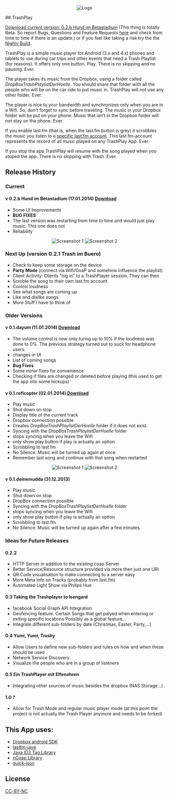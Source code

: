 <p align="center">
<img src="https://raw.github.com/TVLuke/TrashPlay/master/res/drawable-hdpi/ic_launcher.png" alt="Logo"/>
</p>
## TrashPlay

[Download current version: 0.2.b Hund im Betastadium](https://www.dropbox.com/s/qe885dgip6c31rt/TrashPlay_0.2hundbeta.apk)
(This thing is totally Beta. So report Bugs, Questions and Feature Requests [here](https://github.com/TVLuke/TrashPlay/issues) and check from time to time if there is an update.)
or if you feel like taking a risk try the the [Nighly Build](https://www.dropbox.com/s/4j2on0itfdfxkhy/TrashPlay_0.2.0.1_nightly.apk).

TrashPlay is a simple music player for Android (3.x and 4.x) phones and tablets to use during car trips and other events that need a Trash Playlist (for reasons). It offers only one button. Play. There is no skipping and no pausing. Ever.

The player takes its music from the Dropbox, using a folder called _DropBoxTrashPlaylistDerHoelle_. You should share that folder with all the people who will be on the car ride to put music in. TrashPlay will not use any other folder. Ever.

The player is nice to your bandwidth and synchronizes only when you are in a Wifi. So, don't forget to sync before traveling. The music in your Dropbox folder will be put on your phone. Music that isn't in the Dropbox folder will not stay on the phone. Ever.

If you enable last.fm (that is, when the last.fm button is grey) it scrobbles the music you listen to a [specific last.fm account](http://www.lastfm.de/user/TrashPlayList). This last.fm-account represents the record of all music played on any TrashPlay App. Ever.

If you stop the app TrashPlay will resume with the song played when you stoped the app. There is no skipping with Trash. Ever.

## Release History

### Current

#### v 0.2.b Hund im Betastadium (17.01.2014) [Download](https://www.dropbox.com/s/qe885dgip6c31rt/TrashPlay_0.2hundbeta.apk)
* Some UI Improvements
* **BUG FIXES**
* The last version was restarting from time to time and would just play music. This one does not
* Reliability

<p align="center">
<img src="https://raw.github.com/TVLuke/TrashPlay/master/screenshots/trashplay02b_a.png" alt="Screenshot 1"/>
<img src="https://raw.github.com/TVLuke/TrashPlay/master/screenshots/trashplay02b_b.png" alt="Screenshot 2"/>
</p>

### Next Up (version 0.2.1 Trash im Buero)
* Check to keep some storage on the device
* **Party Mode** (connect via Wifi/CoaP and somehow influence the playlist)
* Client Activity: Clients "log in" to a TrashPlayer session. They can then 
 * Scroble the song to their own last.fm account
 * Control loudness
 * See what songs are coming up
 * Like and dislike songs
 * More Stuff I have to think of

### Older Versions
#### v 0.1.dayum (11.01.2014) [Download](https://www.dropbox.com/s/w2z350mt5urbu20/TrashPlay_0.1.dayum.apk)
* The volume control is now only turing up to 10% if the loudness was done to 0%. The previous strategy turned out to suck for headphone users.
* changes in UI
* List of coming songs
* **Bug Fixes**
* Some minor fixes for convenience
* Checking if files are changed or deleted before playing (this used to get the app into some hickups)

#### v 0.1.roflcopter (02.01.2014) [Download](https://www.dropbox.com/s/g0jf9bbckhkohtk/TrasPlay_0.1.roflcopter.apk)
* Play music
* Shut down on stop
* Display title of the current track
* Dropbox connection possible
* Creates _DropBoxTrashPlaylistDerHoelle_ folder if it does not exist.
* Syncing with the _DropBoxTrashPlaylistDerHoelle_ folder
* stops syncing when you leave the Wifi
* only show play button if play is actually an option
* Scrobbling to last.fm
* No Silence. Music will be turned up again at once.
* Remember last song and continue with that song when restarted

<p align="center">
<img src="https://raw.github.com/TVLuke/TrashPlay/master/screenshots/device-2014-01-02-191841.png" alt="Screenshot 1"/>
<img src="https://raw.github.com/TVLuke/TrashPlay/master/screenshots/device-2014-01-02-191103.png" alt="Screenshot 2"/>
</p>

#### v 0.1.deinemudda (31.12.2013)
* Play music
* Shut down on stop
* DropBox connection possible
* Syncing with the _DropBoxTrashPlaylistDerHoelle_ folder
* stops syncing when you leave the Wifi
* only show play button if play is actually an option
* Scrobbling to last.fm
* No Silence. Music will be turned up again after a few minutes.

### Ideas for Future Releases 
#### 0.2.2
* HTTP Server in addition to the existing coap Server
* Better Service/Resource structure provided via more then just one URI
* QR Code visualisation to make connecting to a server easy
* More Meta Info on Tracks (probably from last.fm)
* Automated Light Show via Philips Hue

#### 0.3 Taking the Trashplayer to Isengard
* facebook Social Graph API Integration
* Geofencing feature. Certain Songs that get palyed when entering or exiting specific locations Possibly as a global feature...
* Integrate different sub-folders by date (Christmas, Easter, Party,...)

#### 0.4 Yumi, Yumi, Trashy
* Allow Users to define new sub-folders and rules on how and when these should be used
* Network Service Discovery
* Visualize the people who are in a group of listeners

#### 0.5 Ein TrashPlayer mit Elfenohren
* Integrating other sources of music besides the dropbox (NAS Storage...)

#### 1.0 ?
* Allow for Trash Mode and regular music player mode (at this point the project is not actually the Trash Player anymore and needs to be forked)


## This App uses:
* [Dropbox android SDK](https://www.dropbox.com/developers/core/sdks/android)
* [lastfm-java](https://code.google.com/p/lastfm-java/)
* [Java ID3 Tag Library](http://javamusictag.sourceforge.net/)
* [nCoap Library](https://github.com/okleine/nCoAP)
* [quick-json](https://code.google.com/p/quick-json/)

## License
[CC-BY-NC](http://creativecommons.org/licenses/by-nc/4.0/)
